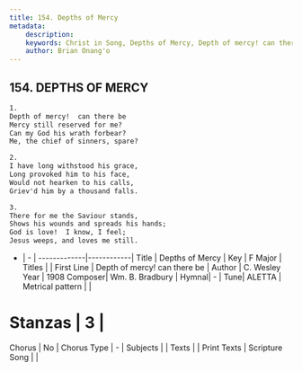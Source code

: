 ```yaml
---
title: 154. Depths of Mercy
metadata:
    description: 
    keywords: Christ in Song, Depths of Mercy, Depth of mercy! can there be , 
    author: Brian Onang'o
---
```



## 154. DEPTHS OF MERCY

```txt
1.
Depth of mercy!  can there be
Mercy still reserved for me?
Can my God his wrath forbear?
Me, the chief of sinners, spare?

2.
I have long withstood his grace,
Long provoked him to his face,
Would not hearken to his calls,
Griev'd him by a thousand falls.

3.
There for me the Saviour stands,
Shows his wounds and spreads his hands;
God is love!  I know, I feel;
Jesus weeps, and loves me still.
```

- |   -  |
-------------|------------|
Title | Depths of Mercy |
Key | F Major |
Titles |  |
First Line | Depth of mercy! can there be  |
Author | C. Wesley
Year | 1908
Composer| Wm. B. Bradbury |
Hymnal|  - |
Tune| ALETTA |
Metrical pattern | |
# Stanzas | 3 |
Chorus | No |
Chorus Type | - |
Subjects |  |
Texts |  |
Print Texts | 
Scripture Song |  |
  
